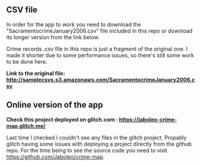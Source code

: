 ## CSV file
In order for the app to work you need to download the "SacramentocrimeJanuary2006.csv" file included in this repo or download its longer version from the link below.

Crime records .csv file in this repo is just a fragment of the original one. I made it shorter due to some performance issues, so there's still some work to be done here.

**Link to the original file: http://samplecsvs.s3.amazonaws.com/SacramentocrimeJanuary2006.csv**
## Online version of the app
**Check this project deployed on glitch.com : https://jaboleo-crime-map.glitch.me/**

Last time I checked I couldn't see any files in the glitch project. Propably glitch having some issues with deploying a project directly from the github repo. For the time being to see the source code you need to visit https://github.com/Jaboleo/crime-map.
